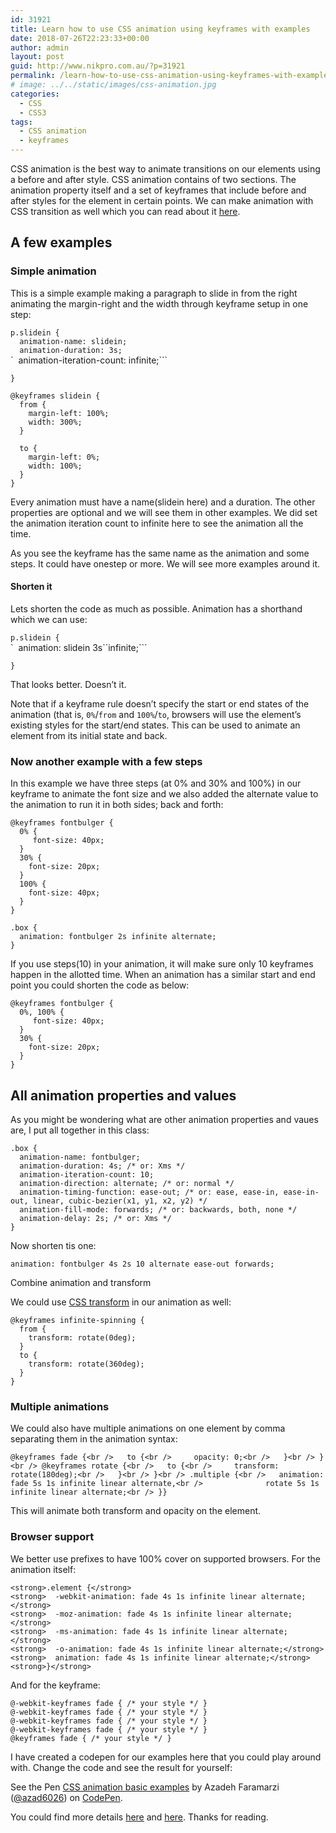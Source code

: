 ```yaml
---
id: 31921
title: Learn how to use CSS animation using keyframes with examples
date: 2018-07-26T22:23:33+00:00
author: admin
layout: post
guid: http://www.nikpro.com.au/?p=31921
permalink: /learn-how-to-use-css-animation-using-keyframes-with-examples/
# image: ../../static/images/css-animation.jpg
categories:
  - CSS
  - CSS3
tags:
  - CSS animation
  - keyframes
---
```

CSS animation is the best way to animate transitions on our elements using a before and after style. CSS animation contains of two sections. The animation property itself and a set of keyframes that include before and after styles for the element in certain points. We can make animation with CSS transition as well which you can read about it [here](http://www.nikpro.com.au/css-transitions-and-animations-explained-with-examples/).

## A few examples 

### Simple animation

This is a simple example making a paragraph to slide in from the right animating the margin-right and the width through keyframe setup in one step:

`p.slidein {`  
`  animation-name: slidein;`  
`  animation-duration: 3s;`  
`  animation-iteration-count: infinite;```

`}`

`@keyframes slidein {`  
`  from {`  
`    margin-left: 100%;`  
`    width: 300%; `  
`  }`

`  to {`  
`    margin-left: 0%;`  
`    width: 100%;`  
`  }`  
`}`

Every animation must have a name(slidein here) and a duration. The other properties are optional and we will see them in other examples. We did set the animation iteration count to infinite here to see the animation all the time.

As you see the keyframe has the same name as the animation and some steps. It could have onestep or more. We will see more examples around it.

#### Shorten it

Lets shorten the code as much as possible. Animation has a shorthand which we can use:

`p.slidein {`  
`  animation: slidein 3s``infinite;```

`}`

That looks better. Doesn&#8217;t it.

Note that if a keyframe rule doesn&#8217;t specify the start or end states of the animation (that is, `0%`/`from` and `100%`/`to`, browsers will use the element&#8217;s existing styles for the start/end states. This can be used to animate an element from its initial state and back.

### Now another example with a few steps

In this example we have three steps (at 0% and 30% and 100%) in our keyframe to animate the font size and we also added the alternate value to the animation to run it in both sides; back and forth:

`@keyframes fontbulger {`  
`  0% {`  
`     font-size: 40px;`  
`  }`  
`  30% {`  
`    font-size: 20px;`  
`  }`  
`  100% {`  
`    font-size: 40px;`  
`  }`  
`}`

`.box {`  
`  animation: fontbulger 2s infinite alternate;`  
`}`

If you use steps(10) in your animation, it will make sure only 10 keyframes happen in the allotted time. When an animation has a similar start and end point you could shorten the code as below:

`@keyframes fontbulger {`  
`  0%, 100% {`  
`     font-size: 40px;`  
`  }`  
`  30% {`  
`    font-size: 20px;`  
`  }`  
`}`

## All animation properties and values

As you might be wondering what are other animation properties and vaues are, I put all together in this class:

`.box {`  
`  animation-name: fontbulger;`  
`  animation-duration: 4s; /* or: Xms */`  
`  animation-iteration-count: 10;`  
`  animation-direction: alternate; /* or: normal */`  
`  animation-timing-function: ease-out; /* or: ease, ease-in, ease-in-out, linear, cubic-bezier(x1, y1, x2, y2) */`  
`  animation-fill-mode: forwards; /* or: backwards, both, none */`  
`  animation-delay: 2s; /* or: Xms */`  
`}`

Now shorten tis one:

`animation: fontbulger 4s 2s 10 alternate ease-out forwards;`

Combine animation and transform

We could use [CSS transform](http://www.nikpro.com.au/manipulate-elements-visually-with-css-transform-explained-with-examples/) in our animation as well:

`@keyframes infinite-spinning {`  
`  from {`  
`    transform: rotate(0deg);`  
`  }`  
`  to {`  
`    transform: rotate(360deg);`  
`  }`  
`}`

### Multiple animations

We could also have multiple animations on one element by comma separating them in the animation syntax:

`@keyframes fade {<br />
  to {<br />
    opacity: 0;<br />
  }<br />
}<br />
@keyframes rotate {<br />
  to {<br />
    transform: rotate(180deg);<br />
  }<br />
}<br />
.multiple {<br />
  animation: fade 5s 1s infinite linear alternate,<br />
             rotate 5s 1s infinite linear alternate;<br />
}}`

This will animate both transform and opacity on the element.

### Browser support 

We better use prefixes to have 100% cover on supported browsers. For the animation itself:

<p id="0d67" class="graf graf--pre graf-after--p">
  <code>&lt;strong>.element {&lt;/strong></code><br /> <code>&lt;strong>  -webkit-animation: fade 4s 1s infinite linear alternate;&lt;/strong></code><br /> <code>&lt;strong>  -moz-animation: fade 4s 1s infinite linear alternate;&lt;/strong></code><br /> <code>&lt;strong>  -ms-animation: fade 4s 1s infinite linear alternate;&lt;/strong></code><br /> <code>&lt;strong>  -o-animation: fade 4s 1s infinite linear alternate;&lt;/strong></code><br /> <code>&lt;strong>  animation: fade 4s 1s infinite linear alternate;&lt;/strong></code><br /> <code>&lt;strong>}&lt;/strong></code>
</p>

And for the keyframe:

`@-webkit-keyframes fade { /* your style */ }`  
`@-webkit-keyframes fade { /* your style */ }`  
`@-webkit-keyframes fade { /* your style */ }`  
`@-webkit-keyframes fade { /* your style */ }`  
`@keyframes fade { /* your style */ }`

I have created a codepen for our examples here that you could play around with. Change the code and see the result for yourself:

<p class="codepen" data-height="800" data-theme-id="0" data-slug-hash="NBvBzJ" data-default-tab="css,result" data-user="azad6026" data-pen-title="CSS animation basic examples">
  See the Pen <a href="https://codepen.io/azad6026/pen/NBvBzJ/">CSS animation basic examples</a> by Azadeh Faramarzi (<a href="https://codepen.io/azad6026">@azad6026</a>) on <a href="https://codepen.io">CodePen</a>.
</p>



You could find more details <a href="https://developer.mozilla.org/en-US/docs/Web/CSS/CSS_Animations/Using_CSS_animations" target="_blank" rel="noopener noreferrer">here</a> and <a href="https://codeburst.io/how-to-animate-using-css-27e04208ee8" target="_blank" rel="noopener noreferrer">here</a>. Thanks for reading.